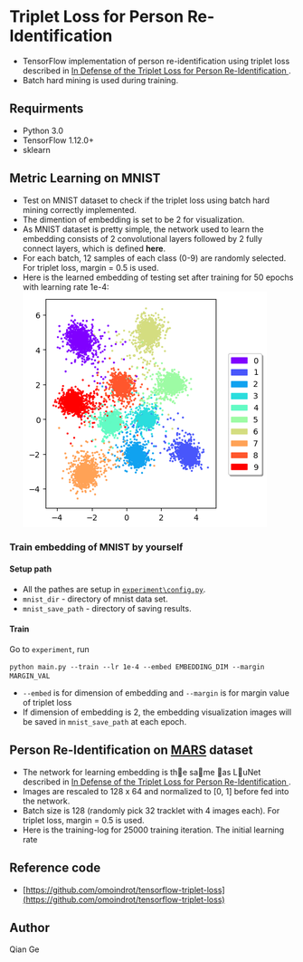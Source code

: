 # Triplet Loss for Person Re-Identification

- TensorFlow implementation of person re-identification using triplet loss described in [
In Defense of the Triplet Loss for Person Re-Identification
](https://arxiv.org/abs/1703.07737).
- Batch hard mining is used during training.

## Requirments
- Python 3.0
- TensorFlow 1.12.0+ 
- sklearn

## Metric Learning on MNIST
- Test on MNIST dataset to check if the triplet loss using batch hard mining correctly implemented.
- The dimention of embedding is set to be 2 for visualization.
- As MNIST dataset is pretty simple, the network used to learn the embedding consists of 2 convolutional layers followed by 2 fully connect layers, which is defined **here**.
- For each batch, 12 samples of each class (0-9) are randomly selected. For triplet loss, margin = 0.5 is used.
- Here is the learned embedding of testing set after training for 50 epochs with learning rate 1e-4: 
![mnist](docs/mnist_embed.png)

### Train embedding of MNIST by yourself
#### Setup path
- All the pathes are setup in [`experiment\config.py`](experiment\config.py).
- `mnist_dir` - directory of mnist data set.
- `mnist_save_path` - directory of saving results.

#### Train
Go to `experiment`, run

 ```
 python main.py --train --lr 1e-4 --embed EMBEDDING_DIM --margin MARGIN_VAL
 ```
 
- `--embed` is for dimension of embedding and `--margin` is for margin value of triplet loss
- If dimension of embedding is 2, the embedding visualization images will be saved in `mnist_save_path` at each epoch.

## Person Re-Identification on [MARS](http://www.liangzheng.com.cn/Project/project_mars.html) dataset
- The network for learning embedding is the same as LuNet described in [
In Defense of the Triplet Loss for Person Re-Identification
](https://arxiv.org/abs/1703.07737).
- Images are rescaled to 128 x 64 and normalized to [0, 1] before fed into the network.
- Batch size is 128 (randomly pick 32 tracklet with 4 images each). For triplet loss, margin = 0.5 is used.
- Here is the training-log for 25000 training iteration. The initial learning rate




## Reference code
- [https://github.com/omoindrot/tensorflow-triplet-loss](https://github.com/omoindrot/tensorflow-triplet-loss)

## Author 
Qian Ge